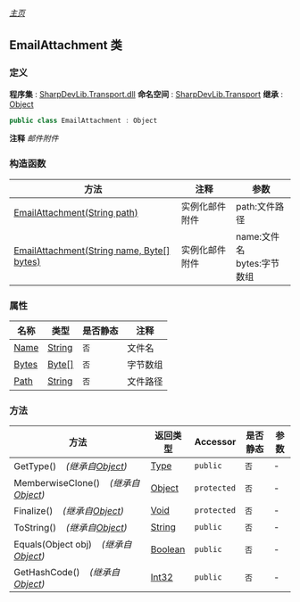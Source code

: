###### [主页](./Index.md "主页")
## EmailAttachment 类
### 定义
**程序集** : [SharpDevLib.Transport.dll](./SharpDevLib.Transport.assembly.md "SharpDevLib.Transport.dll")
**命名空间** : [SharpDevLib.Transport](./SharpDevLib.Transport.namespace.md "SharpDevLib.Transport")
**继承** : [Object](https://learn.microsoft.com/en-us/dotnet/api/system.object "Object")
``` csharp
public class EmailAttachment : Object
```
**注释**
*邮件附件*

### 构造函数
|方法|注释|参数|
|---|---|---|
|[EmailAttachment(String path)](./SharpDevLib.Transport.EmailAttachment.ctor.String.md "EmailAttachment(String path)")|实例化邮件附件|path:文件路径|
|[EmailAttachment(String name, Byte[] bytes)](./SharpDevLib.Transport.EmailAttachment.ctor.String.Byte.md "EmailAttachment(String name, Byte[] bytes)")|实例化邮件附件|name:文件名<br>bytes:字节数组|

### 属性
|名称|类型|是否静态|注释|
|---|---|---|---|
|[Name](./SharpDevLib.Transport.EmailAttachment.Name.md "Name")|[String](https://learn.microsoft.com/en-us/dotnet/api/system.string "String")|`否`|文件名|
|[Bytes](./SharpDevLib.Transport.EmailAttachment.Bytes.md "Bytes")|[Byte\[\]](https://learn.microsoft.com/en-us/dotnet/api/system.byte[] "Byte\[\]")|`否`|字节数组|
|[Path](./SharpDevLib.Transport.EmailAttachment.Path.md "Path")|[String](https://learn.microsoft.com/en-us/dotnet/api/system.string "String")|`否`|文件路径|

### 方法
|方法|返回类型|Accessor|是否静态|参数|
|---|---|---|---|---|
|GetType()&nbsp;&nbsp;&nbsp;&nbsp;*(继承自[Object](https://learn.microsoft.com/en-us/dotnet/api/system.object "Object"))*|[Type](https://learn.microsoft.com/en-us/dotnet/api/system.type "Type")|`public`|`否`|-|
|MemberwiseClone()&nbsp;&nbsp;&nbsp;&nbsp;*(继承自[Object](https://learn.microsoft.com/en-us/dotnet/api/system.object "Object"))*|[Object](https://learn.microsoft.com/en-us/dotnet/api/system.object "Object")|`protected`|`否`|-|
|Finalize()&nbsp;&nbsp;&nbsp;&nbsp;*(继承自[Object](https://learn.microsoft.com/en-us/dotnet/api/system.object "Object"))*|[Void](https://learn.microsoft.com/en-us/dotnet/api/system.void "Void")|`protected`|`否`|-|
|ToString()&nbsp;&nbsp;&nbsp;&nbsp;*(继承自[Object](https://learn.microsoft.com/en-us/dotnet/api/system.object "Object"))*|[String](https://learn.microsoft.com/en-us/dotnet/api/system.string "String")|`public`|`否`|-|
|Equals(Object obj)&nbsp;&nbsp;&nbsp;&nbsp;*(继承自[Object](https://learn.microsoft.com/en-us/dotnet/api/system.object "Object"))*|[Boolean](https://learn.microsoft.com/en-us/dotnet/api/system.boolean "Boolean")|`public`|`否`|-|
|GetHashCode()&nbsp;&nbsp;&nbsp;&nbsp;*(继承自[Object](https://learn.microsoft.com/en-us/dotnet/api/system.object "Object"))*|[Int32](https://learn.microsoft.com/en-us/dotnet/api/system.int32 "Int32")|`public`|`否`|-|

